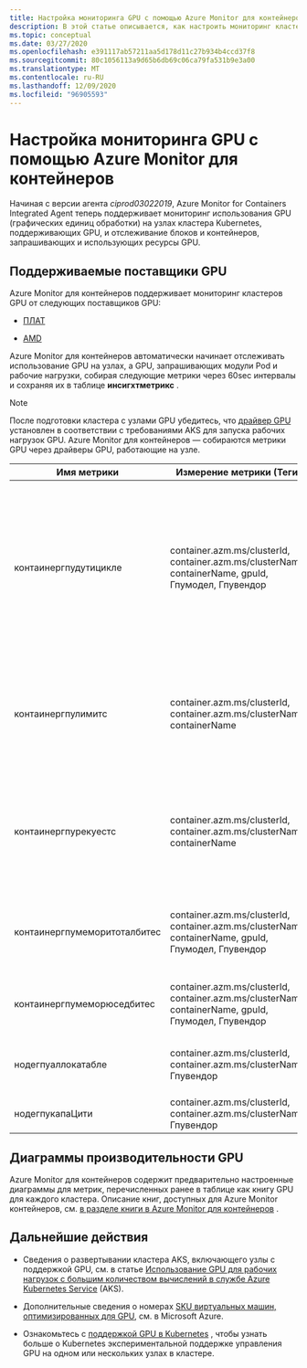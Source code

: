 ```yaml
---
title: Настройка мониторинга GPU с помощью Azure Monitor для контейнеров | Документация Майкрософт
description: В этой статье описывается, как настроить мониторинг кластеров Kubernetes с помощью узлов NVIDIA и AMD с поддержкой GPU с Azure Monitor для контейнеров.
ms.topic: conceptual
ms.date: 03/27/2020
ms.openlocfilehash: e391117ab57211aa5d178d11c27b934b4ccd37f8
ms.sourcegitcommit: 80c1056113a9d65b6db69c06ca79fa531b9e3a00
ms.translationtype: MT
ms.contentlocale: ru-RU
ms.lasthandoff: 12/09/2020
ms.locfileid: "96905593"
---
```

# <a name="configure-gpu-monitoring-with-azure-monitor-for-containers"></a>Настройка мониторинга GPU с помощью Azure Monitor для контейнеров

Начиная с версии агента *ciprod03022019*, Azure Monitor for Containers Integrated Agent теперь поддерживает мониторинг использования GPU (графических единиц обработки) на узлах кластера Kubernetes, поддерживающих GPU, и отслеживание блоков и контейнеров, запрашивающих и использующих ресурсы GPU.

## <a name="supported-gpu-vendors"></a>Поддерживаемые поставщики GPU

Azure Monitor для контейнеров поддерживает мониторинг кластеров GPU от следующих поставщиков GPU:

- [ПЛАТ](https://developer.nvidia.com/kubernetes-gpu)

- [AMD](https://github.com/RadeonOpenCompute/k8s-device-plugin)

Azure Monitor для контейнеров автоматически начинает отслеживать использование GPU на узлах, а GPU, запрашивающих модули Pod и рабочие нагрузки, собирая следующие метрики через 60sec интервалы и сохраняя их в таблице **инсигхтметрикс** .

>[!NOTE]
>После подготовки кластера с узлами GPU убедитесь, что [драйвер GPU](../../aks/gpu-cluster.md) установлен в соответствии с требованиями AKS для запуска рабочих нагрузок GPU. Azure Monitor для контейнеров — собираются метрики GPU через драйверы GPU, работающие на узле. 

|Имя метрики |Измерение метрики (Теги) |Описание: |
|------------|------------------------|------------|
|контаинергпудутицикле |container.azm.ms/clusterId, container.azm.ms/clusterName, containerName, gpuId, Гпумодел, Гпувендор|Процент времени за последний период выборки (60 секунд), в течение которого GPU был занят или активно обработан для контейнера. Рабочий цикл — это число от 1 до 100. |
|контаинергпулимитс |container.azm.ms/clusterId, container.azm.ms/clusterName, containerName |Каждый контейнер может задавать ограничения как один или несколько GPU. Невозможно запросить или ограничить долю GPU. |
|контаинергпурекуестс |container.azm.ms/clusterId, container.azm.ms/clusterName, containerName |Каждый контейнер может запрашивать один или несколько GPU. Невозможно запросить или ограничить долю GPU.|
|контаинергпумеморитоталбитес |container.azm.ms/clusterId, container.azm.ms/clusterName, containerName, gpuId, Гпумодел, Гпувендор |Объем памяти GPU в байтах, доступной для использования в определенном контейнере. |
|контаинергпумеморюседбитес |container.azm.ms/clusterId, container.azm.ms/clusterName, containerName, gpuId, Гпумодел, Гпувендор |Объем памяти GPU в байтах, используемый указанным контейнером. |
|нодегпуаллокатабле |container.azm.ms/clusterId, container.azm.ms/clusterName, Гпувендор |Количество GPU в узле, которые могут использоваться Kubernetes. |
|нодегпукапаЦити |container.azm.ms/clusterId, container.azm.ms/clusterName, Гпувендор |Общее число GPU в узле. |

## <a name="gpu-performance-charts"></a>Диаграммы производительности GPU 

Azure Monitor для контейнеров содержит предварительно настроенные диаграммы для метрик, перечисленных ранее в таблице как книгу GPU для каждого кластера. Описание книг, доступных для Azure Monitor контейнеров, см. [в разделе книги в Azure Monitor для контейнеров](container-insights-reports.md) .

## <a name="next-steps"></a>Дальнейшие действия

- Сведения о развертывании кластера AKS, включающего узлы с поддержкой GPU, см. в статье [Использование GPU для рабочих нагрузок с большим количеством вычислений в службе Azure Kubernetes Service](../../aks/gpu-cluster.md) (AKS).

- Дополнительные сведения о номерах [SKU виртуальных машин, оптимизированных для GPU](../../virtual-machines/sizes-gpu.md), см. в Microsoft Azure.

- Ознакомьтесь с [поддержкой GPU в Kubernetes](https://kubernetes.io/docs/tasks/manage-gpus/scheduling-gpus/) , чтобы узнать больше о Kubernetes экспериментальной поддержке управления GPU на одном или нескольких узлах в кластере.

